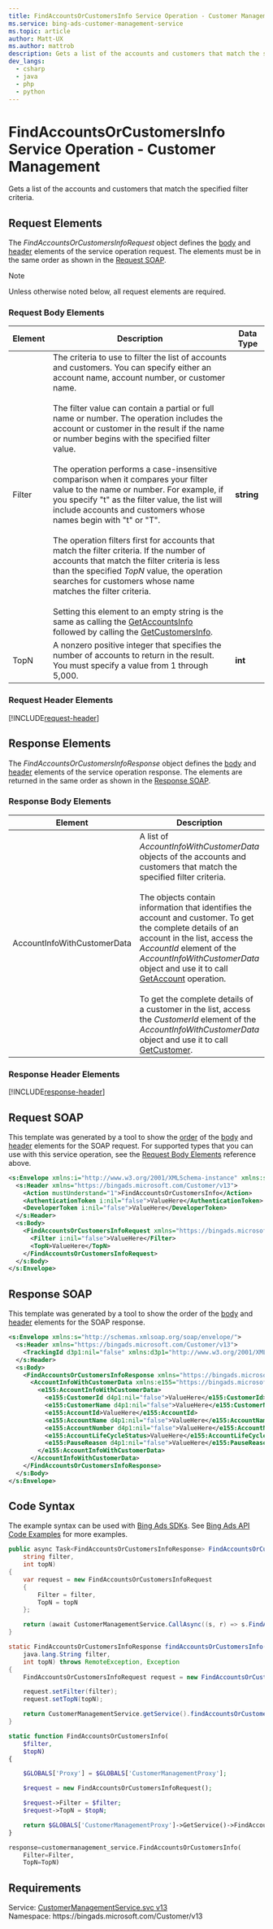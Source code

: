 ```yaml
---
title: FindAccountsOrCustomersInfo Service Operation - Customer Management
ms.service: bing-ads-customer-management-service
ms.topic: article
author: Matt-UX
ms.author: mattrob
description: Gets a list of the accounts and customers that match the specified filter criteria.
dev_langs: 
  - csharp
  - java
  - php
  - python
---
```

# FindAccountsOrCustomersInfo Service Operation - Customer Management
Gets a list of the accounts and customers that match the specified filter criteria.

## <a name="request"></a>Request Elements
The *FindAccountsOrCustomersInfoRequest* object defines the [body](#request-body) and [header](#request-header) elements of the service operation request. The elements must be in the same order as shown in the [Request SOAP](#request-soap). 

> [!NOTE]
> Unless otherwise noted below, all request elements are required.

### <a name="request-body"></a>Request Body Elements

|Element|Description|Data Type|
|-----------|---------------|-------------|
|<a name="filter"></a>Filter|The criteria to use to filter the list of accounts and customers. You can specify either an account name, account number, or customer name.<br/><br/>The filter value can contain a partial or full name or number. The operation includes the account or customer in the result if the name or number begins with the specified filter value.<br/><br/>The operation performs a case-insensitive comparison when it compares your filter value to the name or number. For example, if you specify "t" as the filter value, the list will include accounts and customers whose names begin with "t" or "T".<br/><br/>The operation filters first for accounts that match the filter criteria. If the number of accounts that match the filter criteria is less than the specified *TopN* value, the operation searches for customers whose name matches the filter criteria.<br/><br/>Setting this element to an empty string is the same as calling the [GetAccountsInfo](getaccountsinfo.md) followed by calling the [GetCustomersInfo](getcustomersinfo.md).|**string**|
|<a name="topn"></a>TopN|A nonzero positive integer that specifies the number of accounts to return in the result. You must specify a value from 1 through 5,000.|**int**|

### <a name="request-header"></a>Request Header Elements
[!INCLUDE[request-header](./includes/request-header.md)]

## <a name="response"></a>Response Elements
The *FindAccountsOrCustomersInfoResponse* object defines the [body](#response-body) and [header](#response-header) elements of the service operation response. The elements are returned in the same order as shown in the [Response SOAP](#response-soap).

### <a name="response-body"></a>Response Body Elements

|Element|Description|Data Type|
|-----------|---------------|-------------|
|<a name="accountinfowithcustomerdata"></a>AccountInfoWithCustomerData|A list of *AccountInfoWithCustomerData* objects of the accounts and customers that match the specified filter criteria.<br/><br/>The objects contain information that identifies the account and customer. To get the complete details of an account in the list, access the *AccountId* element of the *AccountInfoWithCustomerData* object and use it to call [GetAccount](getaccount.md) operation.<br/><br/>To get the complete details of a customer in the list, access the *CustomerId* element of the *AccountInfoWithCustomerData* object and use it to call [GetCustomer](getcustomer.md).|[AccountInfoWithCustomerData](accountinfowithcustomerdata.md) array|

### <a name="response-header"></a>Response Header Elements
[!INCLUDE[response-header](./includes/response-header.md)]

## <a name="request-soap"></a>Request SOAP
This template was generated by a tool to show the [order](../guides/services-protocol.md#element-order) of the [body](#request-body) and [header](#request-header) elements for the SOAP request. For supported types that you can use with this service operation, see the [Request Body Elements](#request-body) reference above.

```xml
<s:Envelope xmlns:i="http://www.w3.org/2001/XMLSchema-instance" xmlns:s="http://schemas.xmlsoap.org/soap/envelope/">
  <s:Header xmlns="https://bingads.microsoft.com/Customer/v13">
    <Action mustUnderstand="1">FindAccountsOrCustomersInfo</Action>
    <AuthenticationToken i:nil="false">ValueHere</AuthenticationToken>
    <DeveloperToken i:nil="false">ValueHere</DeveloperToken>
  </s:Header>
  <s:Body>
    <FindAccountsOrCustomersInfoRequest xmlns="https://bingads.microsoft.com/Customer/v13">
      <Filter i:nil="false">ValueHere</Filter>
      <TopN>ValueHere</TopN>
    </FindAccountsOrCustomersInfoRequest>
  </s:Body>
</s:Envelope>
```

## <a name="response-soap"></a>Response SOAP
This template was generated by a tool to show the order of the [body](#response-body) and [header](#response-header) elements for the SOAP response.

```xml
<s:Envelope xmlns:s="http://schemas.xmlsoap.org/soap/envelope/">
  <s:Header xmlns="https://bingads.microsoft.com/Customer/v13">
    <TrackingId d3p1:nil="false" xmlns:d3p1="http://www.w3.org/2001/XMLSchema-instance">ValueHere</TrackingId>
  </s:Header>
  <s:Body>
    <FindAccountsOrCustomersInfoResponse xmlns="https://bingads.microsoft.com/Customer/v13">
      <AccountInfoWithCustomerData xmlns:e155="https://bingads.microsoft.com/Customer/v13/Entities" d4p1:nil="false" xmlns:d4p1="http://www.w3.org/2001/XMLSchema-instance">
        <e155:AccountInfoWithCustomerData>
          <e155:CustomerId d4p1:nil="false">ValueHere</e155:CustomerId>
          <e155:CustomerName d4p1:nil="false">ValueHere</e155:CustomerName>
          <e155:AccountId>ValueHere</e155:AccountId>
          <e155:AccountName d4p1:nil="false">ValueHere</e155:AccountName>
          <e155:AccountNumber d4p1:nil="false">ValueHere</e155:AccountNumber>
          <e155:AccountLifeCycleStatus>ValueHere</e155:AccountLifeCycleStatus>
          <e155:PauseReason d4p1:nil="false">ValueHere</e155:PauseReason>
        </e155:AccountInfoWithCustomerData>
      </AccountInfoWithCustomerData>
    </FindAccountsOrCustomersInfoResponse>
  </s:Body>
</s:Envelope>
```

## <a name="example"></a>Code Syntax
The example syntax can be used with [Bing Ads SDKs](../guides/client-libraries.md). See [Bing Ads API Code Examples](../guides/code-examples.md) for more examples.
```csharp
public async Task<FindAccountsOrCustomersInfoResponse> FindAccountsOrCustomersInfoAsync(
	string filter,
	int topN)
{
	var request = new FindAccountsOrCustomersInfoRequest
	{
		Filter = filter,
		TopN = topN
	};

	return (await CustomerManagementService.CallAsync((s, r) => s.FindAccountsOrCustomersInfoAsync(r), request));
}
```
```java
static FindAccountsOrCustomersInfoResponse findAccountsOrCustomersInfo(
	java.lang.String filter,
	int topN) throws RemoteException, Exception
{
	FindAccountsOrCustomersInfoRequest request = new FindAccountsOrCustomersInfoRequest();

	request.setFilter(filter);
	request.setTopN(topN);

	return CustomerManagementService.getService().findAccountsOrCustomersInfo(request);
}
```
```php
static function FindAccountsOrCustomersInfo(
	$filter,
	$topN)
{

	$GLOBALS['Proxy'] = $GLOBALS['CustomerManagementProxy'];

	$request = new FindAccountsOrCustomersInfoRequest();

	$request->Filter = $filter;
	$request->TopN = $topN;

	return $GLOBALS['CustomerManagementProxy']->GetService()->FindAccountsOrCustomersInfo($request);
}
```
```python
response=customermanagement_service.FindAccountsOrCustomersInfo(
	Filter=Filter,
	TopN=TopN)
```

## Requirements
Service: [CustomerManagementService.svc v13](https://clientcenter.api.bingads.microsoft.com/Api/CustomerManagement/v13/CustomerManagementService.svc)  
Namespace: https\://bingads.microsoft.com/Customer/v13  

